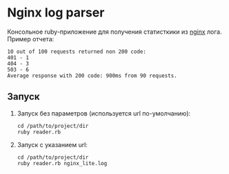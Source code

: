 # Nginx log parser

Консольное ruby-приложение для получения статисткики из [nginx](https://www.nginx.com) лога.
Пример отчета:

  ```
  10 out of 100 requests returned non 200 code:
  401 - 1
  404 - 3
  503 - 6
  Average response with 200 code: 900ms from 90 requests.
  ```

## Запуск

1. Запуск без параметров (используется url по-умолчанию):
   ```
   cd /path/to/project/dir
   ruby reader.rb
   ```

1. Запуск с указанием url:
   ```
   cd /path/to/project/dir
   ruby reader.rb nginx_lite.log
   ```   
